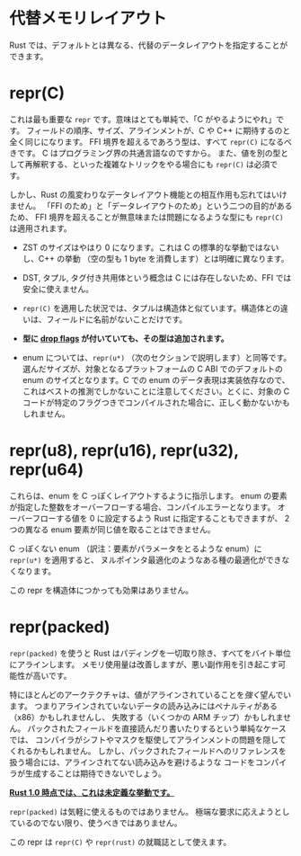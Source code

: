 <!--
# Alternative representations
-->

# 代替メモリレイアウト

<!--
Rust allows you to specify alternative data layout strategies from the default.
-->

Rust では、デフォルトとは異なる、代替のデータレイアウトを指定することができます。


# repr(C)

<!--
This is the most important `repr`. It has fairly simple intent: do what C does.
The order, size, and alignment of fields is exactly what you would expect from C
or C++. Any type you expect to pass through an FFI boundary should have
`repr(C)`, as C is the lingua-franca of the programming world. This is also
necessary to soundly do more elaborate tricks with data layout such as
reinterpreting values as a different type.
-->

これは最も重要な `repr` です。意味はとても単純で、「C がやるようにやれ」です。
フィールドの順序、サイズ、アラインメントが、C や C++ に期待するのと全く同じになります。
FFI 境界を超えるであろう型は、すべて `repr(C)` になるべきです。
C はプログラミング界の共通言語なのですから。
また、値を別の型として再解釈する、といった複雑なトリックをやる場合にも `repr(C)` は必須です。

<!--
However, the interaction with Rust's more exotic data layout features must be
kept in mind. Due to its dual purpose as "for FFI" and "for layout control",
`repr(C)` can be applied to types that will be nonsensical or problematic if
passed through the FFI boundary.
-->

しかし、Rust の風変わりなデータレイアウト機能との相互作用も忘れてはいけません。
「FFI のため」と「データレイアウトのため」という二つの目的があるため、
FFI 境界を超えることが無意味または問題になるような型にも `repr(C)` は適用されます。

* ZST のサイズはやはり 0 になります。これは C の標準的な挙動ではないし、C++ の挙動
（空の型も 1 byte を消費します）とは明確に異なります。

* DST, タプル, タグ付き共用体という概念は C には存在しないため、FFI では安全に使えません。

* `repr(C)` を適用した状況では、タプルは構造体と似ています。構造体との違いは、フィールドに名前がないことだけです。

* **型に [drop flags] が付いていても、その型は追加されます。**

* enum については、`repr(u*)` （次のセクションで説明します）と同等です。選んだサイズが、対象となるプラットフォームの C ABI でのデフォルトの enum のサイズとなります。C での enum のデータ表現は実装依存なので、これはベストの推測でしかないことに注意してください。とくに、対象の C コードが特定のフラグつきでコンパイルされた場合に、正しく動かないかもしれません。

<!--
# repr(u8), repr(u16), repr(u32), repr(u64)
-->

# repr(u8), repr(u16), repr(u32), repr(u64)

<!--
These specify the size to make a C-like enum. If the discriminant overflows the
integer it has to fit in, it will produce a compile-time error. You can manually
ask Rust to allow this by setting the overflowing element to explicitly be 0.
However Rust will not allow you to create an enum where two variants have the
same discriminant.
-->

これらは、enum を C っぽくレイアウトするように指示します。
enum の要素が指定した整数をオーバーフローする場合、コンパイルエラーとなります。
オーバーフローする値を 0 に設定するよう Rust に指定することもできますが、
2 つの異なる enum 要素が同じ値を取ることはできません。

<!--
On non-C-like enums, this will inhibit certain optimizations like the null-
pointer optimization.
-->

C っぽくない enum （訳注：要素がパラメータをとるような enum）に `repr(u*)` を適用すると、
ヌルポインタ最適化のようなある種の最適化ができなくなります。

<!--
These reprs have no effect on a struct.
-->

この repr を構造体につかっても効果はありません。


<!--
# repr(packed)
-->

# repr(packed)

<!--
`repr(packed)` forces Rust to strip any padding, and only align the type to a
byte. This may improve the memory footprint, but will likely have other negative
side-effects.
-->

`repr(packed)` を使うと Rust はパディングを一切取り除き、すべてをバイト単位にアラインします。
メモリ使用量は改善しますが、悪い副作用を引き起こす可能性が高いです。

<!--
In particular, most architectures *strongly* prefer values to be aligned. This
may mean the unaligned loads are penalized (x86), or even fault (some ARM
chips). For simple cases like directly loading or storing a packed field, the
compiler might be able to paper over alignment issues with shifts and masks.
However if you take a reference to a packed field, it's unlikely that the
compiler will be able to emit code to avoid an unaligned load.
-->

特にほとんどのアークテクチャは、値がアラインされていることを*強く*望んでいます。
つまりアラインされていないデータの読み込みにはペナルティがある（x86）かもしれませんし、
失敗する（いくつかの ARM チップ）かもしれません。
パックされたフィールドを直接読んだり書いたりするという単純なケースでは、
コンパイラがシフトやマスクを駆使してアラインメントの問題を隠してくれるかもしれません。
しかし、パックされたフィールドへのリファレンスを扱う場合には、アラインされてない読み込みを避けるような
コードをコンパイラが生成することは期待できないでしょう。


**[Rust 1.0 時点では、これは未定義な挙動です。][ub loads]**

`repr(packed)` は気軽に使えるものではありません。
極端な要求に応えようとしているのでない限り、使うべきではありません。

この repr は `repr(C)` や `repr(rust)` の就職誌として使えます。

[drop flags]: drop-flags.md
[ub loads]: https://github.com/rust-lang/rust/issues/27060
